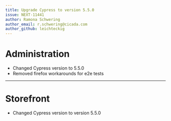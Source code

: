 ```yaml
---
title: Upgrade Cypress to version 5.5.0
issue: NEXT-11441
author: Ramona Schwering
author_email: r.schwering@cicada.com 
author_github: leichteckig
---
```

# Administration
* Changed Cypress version to 5.5.0
* Removed firefox workarounds for e2e tests 
___
# Storefront
* Changed Cypress version to version 5.5.0

